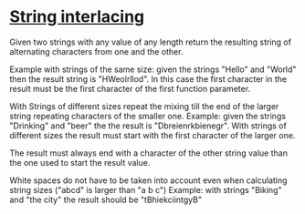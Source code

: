 # [String interlacing](https://www.codewars.com/kata/string-interlacing "https://www.codewars.com/kata/56e120ee2bb224eaa3000ba2")

Given two strings with any value of any length return the resulting string of alternating characters from one and the other.

Example with strings of the same size: given the strings "Hello" and "World" then the result string is "HWeolrllod".
In this case the first character in the result must be the first character of the first function parameter.

With Strings of different sizes repeat the mixing till the end of the larger string repeating characters of the smaller one.
Example: given the strings "Drinking" and "beer" the the result is "Dbreienrkbienegr".
With strings of different sizes the result must start with the first character of the larger one.

The result must always end with a character of the other string value than the one used to start the result value.

White spaces do not have to be taken into account even when calculating string sizes ("abcd" is larger than "a b c")
Example: with strings "Biking" and "the city" the result should be "tBhiekciintgyB"
